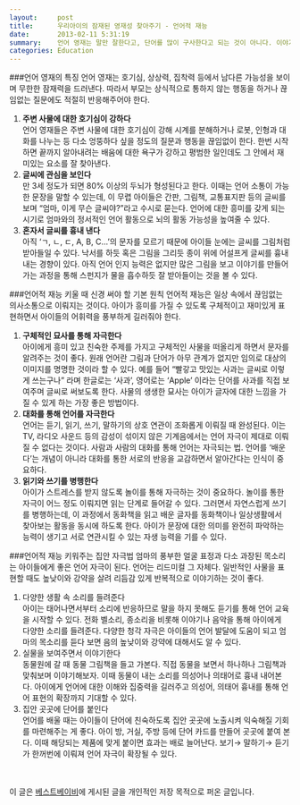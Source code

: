 ```yaml
---
layout:     post
title:      우리아이의 잠재된 영재성 찾아주기 - 언어적 재능
date:       2013-02-11 5:31:19
summary:    언어 영재는 말만 잘한다고, 단어를 많이 구사한다고 되는 것이 아니다. 이야기를 자유자재로 표현할 줄 아는 상상력, 창의력이 전제되어야 한다. 다양한 소리를 통해 청각을 자극해주고 실제 사물과 접목하는 과정을 통해 아이의 언어적 재능이 길러진다.
categories: Education
---
```



###언어 영재의 특징
언어 영재는 호기심, 상상력, 집착력 등에서 남다른 가능성을 보이며 무한한 잠재력을 드러낸다. 따라서 부모는 상식적으로 통하지 않는 행동을 하거나 끊임없는 질문에도 적절히 반응해주어야 한다.

1. <strong>주변 사물에 대한 호기심이 강하다</strong>      
언어 영재들은 주변 사물에 대한 호기심이 강해 시계를 분해하거나 로봇, 인형과 대화를 나누는 등 다소 엉뚱하다 싶을 정도의 질문과 행동을 끊임없이 한다. 한번 시작하면 끝까지 알아내려는 배움에 대한 욕구가 강하고 평범한 일인데도 그 안에서 재미있는 요소를 잘 찾아낸다.
2. <strong>글씨에 관심을 보인다</strong>      
만 3세 정도가 되면 80% 이상의 두뇌가 형성된다고 한다. 이때는 언어 소통이 가능한 문장을 말할 수 있는데, 이 무렵 아이들은 간판, 그림책, 교통표지판 등의 글씨를 보며 “엄마, 이게 무슨 글씨야?”라고 수시로 묻는다. 언어에 대한 흥미를 갖게 되는 시기로 엄마와의 정서적인 언어 활동으로 뇌의 활동 가능성을 높여줄 수 있다.
3. <strong>혼자서 글씨를 흉내 낸다</strong>      
아직 ‘ㄱ, ㄴ, ㄷ, A, B, C…’의 문자를 모르기 때문에 아이들 눈에는 글씨를 그림처럼 받아들일 수 있다. 낙서를 하듯 혹은 그림을 그리듯 종이 위에 어설프게 글씨를 흉내 내는 경향이 있다. 아직 언어 인지 능력은 없지만 많은 그림을 보고 이야기를 만들어 가는 과정을 통해 스펀지가 물을 흡수하듯 잘 받아들이는 것을 볼 수 있다.

###언어적 재능 키울 때 신경 써야 할 기본 원칙
언어적 재능은 일상 속에서 끊임없는 의사소통으로 이뤄지는 것이다. 아이가 흥미를 가질 수 있도록 구체적이고 재미있게 표현하면서 아이들의 어휘력을 풍부하게 길러줘야 한다.

1. <strong>구체적인 묘사를 통해 자극한다</strong>      
아이에게 흥미 있고 친숙한 주제를 가지고 구체적인 사물을 떠올리게 하면서 문자를 알려주는 것이 좋다. 원래 언어란 그림과 단어가 아무 관계가 없지만 임의로 대상의 이미지를 명명한 것이라 할 수 있다. 예를 들어 “빨갛고 맛있는 사과는 글씨로 이렇게 쓰는구나” 라며 한글로는 ‘사과’, 영어로는 ‘Apple’ 이라는 단어를 사과를 직접 보여주며 글씨로 써보도록 한다. 사물의 생생한 묘사는 아이가 글자에 대한 느낌을 가질 수 있게 하는 가장 좋은 방법이다.
2. <strong>대화를 통해 언어를 자극한다</strong>      
언어는 듣기, 읽기, 쓰기, 말하기의 상호 연관이 조화롭게 이뤄질 때 완성된다. 이는 TV, 라디오 사운드 등의 감성이 섞이지 않은 기계음에서는 언어 자극이 제대로 이뤄질 수 없다는 것이다. 사람과 사람의 대화를 통해 언어는 자극되는 법. 언어를 ‘배운다’는 개념이 아니라 대화를 통한 서로의 반응을 교감하면서 알아간다는 인식이 중요하다.
3. <strong>읽기와 쓰기를 병행한다</strong>      
아이가 스트레스를 받지 않도록 놀이를 통해 자극하는 것이 중요하다. 놀이를 통한 자극이 어느 정도 이뤄지면 읽는 단계로 들어갈 수 있다. 그러면서 자연스럽게 쓰기를 병행하는데, 이 과정에서 동화책을 읽고 배운 글자를 동화책이나 일상생활에서 찾아보는 활동을 동시에 하도록 한다. 아이가 문장에 대한 의미를 완전히 파악하는 능력이 생기고 서로 연관시킬 수 있는 자생 능력을 기를 수 있다.

###언어적 재능 키워주는 집안 자극법
엄마의 풍부한 얼굴 표정과 다소 과장된 목소리는 아이들에게 좋은 언어 자극이 된다. 언어는 리드미컬 그 자체다. 일반적인 사물을 표현할 때도 높낮이와 강약을 살려 리듬감 있게 반복적으로 이야기하는 것이 좋다.

1. 다양한 생활 속 소리를 들려준다</strong>      
아이는 태어나면서부터 소리에 반응하므로 말을 하지 못해도 듣기를 통해 언어 교육을 시작할 수 있다. 전화 벨소리, 종소리을 비롯해 이야기나 음악을 통해 아이에게 다양한 소리를 들려준다. 다양한 청각 자극은 아이들의 언어 발달에 도움이 되고 엄마의 목소리를 듣다 보면 음의 높낮이와 강약에 대해서도 알 수 있다.
2. 실물을 보여주면서 이야기한다</strong>       
동물원에 갈 때 동물 그림책을 들고 가본다. 직접 동물을 보면서 하나하나 그림책과 맞춰보며 이야기해보자. 이때 동물이 내는 소리를 의성어나 의태어로 흉내 내어본다. 아이에게 언어에 대한 이해와 집중력을 길러주고 의성어, 의태어 흉내를 통해 언어 표현의 확장까지 기대할 수 있다.
3. 집안 곳곳에 단어를 붙인다</strong>       
언어를 배울 때는 아이들이 단어에 친숙하도록 집안 곳곳에 노출시켜 익숙해질 기회를 마련해주는 게 좋다. 아이 방, 거실, 주방 등에 단어 카드를 만들어 곳곳에 붙여 본다. 이때 해당되는 제품에 맞게 붙이면 효과는 배로 늘어난다. 보기→ 말하기→ 듣기가 한꺼번에 이뤄져 언어 자극이 확장될 수 있다.


<br /><br />
이 글은 [베스트베이비](http://www.ibestbaby.co.kr)에 게시된 글을 개인적인 저장 목적으로 퍼온 글입니다.